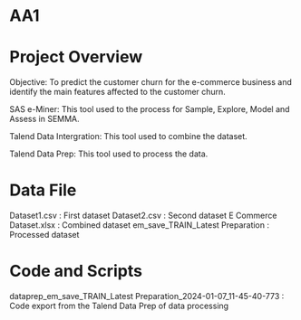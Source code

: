 # AA1

# Project Overview
Objective: To predict the customer churn for the e-commerce business and identify the main features affected to the customer churn.

SAS e-Miner: This tool used to the process for Sample, Explore, Model and Assess in SEMMA.

Talend Data Intergration: This tool used to combine the dataset.

Talend Data Prep: This tool used to process the data.

# Data File
Dataset1.csv : First dataset
Dataset2.csv : Second dataset
E Commerce Dataset.xlsx : Combined dataset
em_save_TRAIN_Latest Preparation : Processed dataset

# Code and Scripts

dataprep_em_save_TRAIN_Latest Preparation_2024-01-07_11-45-40-773 : Code export from the Talend Data Prep of data processing



